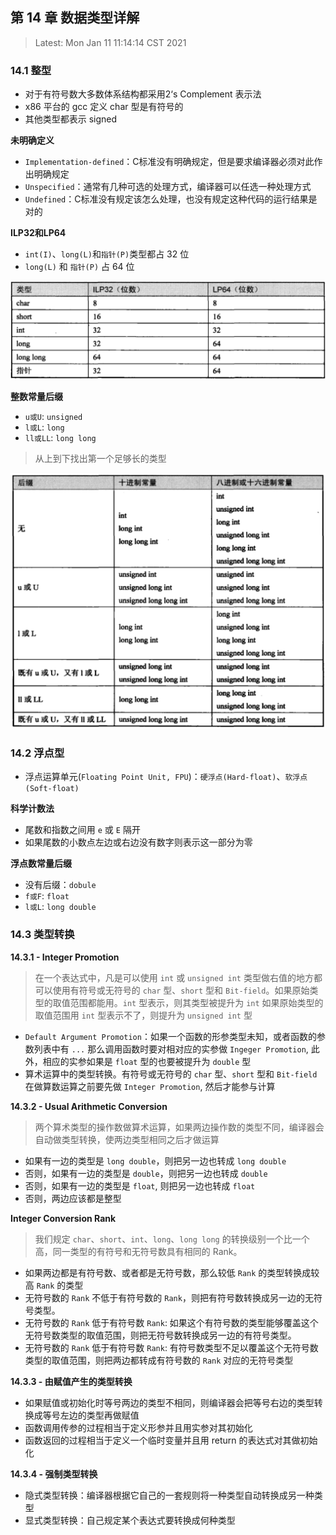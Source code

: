 ## 第 14 章 数据类型详解

> Latest: Mon Jan 11 11:14:14 CST 2021

### 14.1 整型

* 对于有符号数大多数体系结构都采用2‘s Complement 表示法
* x86 平台的 gcc 定义 char 型是有符号的
* 其他类型都表示 signed

**未明确定义**

* `Implementation-defined`：C标准没有明确规定，但是要求编译器必须对此作出明确规定
* `Unspecified`：通常有几种可选的处理方式，编译器可以任选一种处理方式
* `Undefined`：C标准没有规定该怎么处理，也没有规定这种代码的运行结果是对的


**ILP32和LP64**

* `int(I)`、`long(L)`和`指针(P)`类型都占 32 位
* `long(L)` 和 `指针(P)` 占 64 位

<img src="./01.png" />

**整数常量后缀**

* `u或U`: `unsigned`
* `l或L`: `long`
* `ll或LL`: `long long`

> 从上到下找出第一个足够长的类型

<img src="./02.png" />


### 14.2 浮点型


* 浮点运算单元(`Floating Point Unit, FPU`)：`硬浮点(Hard-float)`、`软浮点(Soft-float)`


**科学计数法**

* 尾数和指数之间用 `e` 或 `E` 隔开
* 如果尾数的小数点左边或右边没有数字则表示这一部分为零


**浮点数常量后缀**

* 没有后缀：`dobule`
* `f或F`: `float`
* `l或L`: `long double`


### 14.3 类型转换

**14.3.1 - Integer Promotion**

> 在一个表达式中，凡是可以使用 `int` 或 `unsigned int` 类型做右值的地方都可以使用有符号或无符号的 `char` 型、`short` 型和 `Bit-field`。如果原始类型的取值范围都能用。`int` 型表示，则其类型被提升为 `int` 如果原始类型的取值范围用 `int` 型表示不了，则提升为 `unsigned int` 型


* `Default Argument Promotion`：如果一个函数的形参类型未知，或者函数的参数列表中有 `...` 那么调用函数时要对相对应的实参做 `Ingeger Promotion`, 此外，相应的实参如果是 `float` 型的也要被提升为 `double` 型
* 算术运算中的类型转换。有符号或无符号的 `char` 型、`short` 型和 `Bit-field`在做算数运算之前要先做 `Integer Promotion`, 然后才能参与计算



**14.3.2 - Usual Arithmetic Conversion**

> 两个算术类型的操作数做算术运算，如果两边操作数的类型不同，编译器会自动做类型转换，使两边类型相同之后才做运算

* 如果有一边的类型是 `long double`，则把另一边也转成 `long double`
* 否则，如果有一边的类型是 `double`，则把另一边也转成 `double`
* 否则，如果有一边的类型是 `float`, 则把另一边也转成   `float`
* 否则，两边应该都是整型

**Integer Conversion Rank**

> 我们规定 `char`、`short`、`int`、`long`、`long long` 的转换级别一个比一个高，同一类型的有符号和无符号数具有相同的 Rank。

*  如果两边都是有符号数、或者都是无符号数，那么较低 `Rank` 的类型转换成较高 `Rank` 的类型
*  无符号数的 `Rank` 不低于有符号数的 `Rank`，则把有符号数转换成另一边的无符号类型。
* 无符号数的 `Rank` 低于有符号数 `Rank`: 如果这个有符号数的类型能够覆盖这个无符号数类型的取值范围，则把无符号数转换成另一边的有符号类型。
* 无符号数的 `Rank` 低于有符号数 `Rank`: 有符号数类型不足以覆盖这个无符号数类型的取值范围，则把两边都转成有符号数的 `Rank` 对应的无符号类型


**14.3.3 - 由赋值产生的类型转换**

* 如果赋值或初始化时等号两边的类型不相同，则编译器会把等号右边的类型转换成等号左边的类型再做赋值
* 函数调用传参的过程相当于定义形参并且用实参对其初始化
* 函数返回的过程相当于定义一个临时变量并且用 return 的表达式对其做初始化

**14.3.4 - 强制类型转换**

* 隐式类型转换：编译器根据它自己的一套规则将一种类型自动转换成另一种类型
* 显式类型转换：自己规定某个表达式要转换成何种类型
